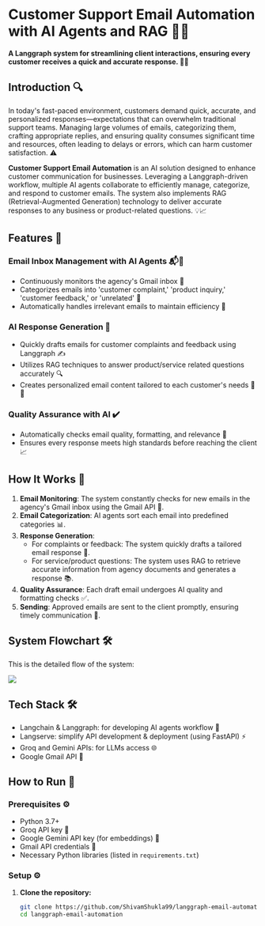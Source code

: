 <!--
Title: Customer Support Email Automation System | Langchain/Langgraph Integration
Description: Automate customer support emails with our system built using Langchain/Langgraph. Features include email categorization, query synthesis, draft email creation, and email verification.
Keywords: Customer support automation, email automation, Langchain, Langgraph, AI email agents, Gmail API, Python email automation, email categorization, email verification, AI agents, AI tools
Author: Shivam Shukla
-->

# Customer Support Email Automation with AI Agents and RAG 🤖📧

**A Langgraph system for streamlining client interactions, ensuring every customer receives a quick and accurate response. 🌟🚀**

## Introduction 🔍

In today's fast-paced environment, customers demand quick, accurate, and personalized responses—expectations that can overwhelm traditional support teams. Managing large volumes of emails, categorizing them, crafting appropriate replies, and ensuring quality consumes significant time and resources, often leading to delays or errors, which can harm customer satisfaction. ⚠️

**Customer Support Email Automation** is an AI solution designed to enhance customer communication for businesses. Leveraging a Langgraph-driven workflow, multiple AI agents collaborate to efficiently manage, categorize, and respond to customer emails. The system also implements RAG (Retrieval-Augmented Generation) technology to deliver accurate responses to any business or product-related questions. 💡📈

## Features 🌟

### Email Inbox Management with AI Agents 📬🤖

- Continuously monitors the agency's Gmail inbox 📧
- Categorizes emails into 'customer complaint,' 'product inquiry,' 'customer feedback,' or 'unrelated' 📂
- Automatically handles irrelevant emails to maintain efficiency 🔄

### AI Response Generation 📝

- Quickly drafts emails for customer complaints and feedback using Langgraph ✍️
- Utilizes RAG techniques to answer product/service related questions accurately 🔍
- Creates personalized email content tailored to each customer's needs 💬✨

### Quality Assurance with AI ✔️

- Automatically checks email quality, formatting, and relevance 🔎
- Ensures every response meets high standards before reaching the client 📈

## How It Works 🔧

1. **Email Monitoring**: The system constantly checks for new emails in the agency's Gmail inbox using the Gmail API 📩.
2. **Email Categorization**: AI agents sort each email into predefined categories 📊.
3. **Response Generation**: 
   - For complaints or feedback: The system quickly drafts a tailored email response 📝.
   - For service/product questions: The system uses RAG to retrieve accurate information from agency documents and generates a response 📚.
4. **Quality Assurance**: Each draft email undergoes AI quality and formatting checks ✅.
5. **Sending**: Approved emails are sent to the client promptly, ensuring timely communication 🚀.

## System Flowchart 🛠️

This is the detailed flow of the system:

[![](https://mermaid.ink/img/pako:eNqdk8GO2jAQhl9lZKSeQELlAjlUgiSgSi1qd9sKkfRg4jFYJDa1nWXpZt-9A5jdVNrDKjk5nv-bGf_2PLHCCGQRk6U5FjtuPfxIcg30TbN4h8UelniEtOKqdKA0LL5OP3_5HRQwGHxqlqYlaWCdpVrAN2sKdO5_4Wuiuam1aGCWxdzj1lj1F6-hAMwuwE9tsSQBKdft_bh23lRoITbVoeRKezAW5ohiw4t9A0mWWC79GxmpLVEXFNF_amVPDcTZ_Un7HbpzB99rtAodSMp2N10EMj6TsMoW6GGq3ZHqSmuqlmJ1UbxVNblE0uwXJZana4jK8FL5E3wgG2zFvVd6G_Tppcvp4WDNAzYwz-6RzGxnnF8dOB8cPb4YkwaHUTi4wwfllNFkRJtZ4mNojozP9TXk_KlEuh-pyjLqyYnsO2_NHqPeeDwO68FRCb-LPh4e-4UpjY16w-Gwjc8Cvtm84qPR6L14fKu-2XTBk1t12QlPX84-6YLPAz6RnfDVrXo3fB1wIcT7cdZnNDz0EATN_dM5Xc5oBCrMWURLwe0-Z7l-Jh2vvaEBKVjkbY19Zk293bFI8tLRX30QNJ2J4lvLq7D7_A-v-mU8)](https://mermaid.live/edit#pako:eNqdk8GO2jAQhl9lZKSeQELlAjlUgiSgSi1qd9sKkfRg4jFYJDa1nWXpZt-9A5jdVNrDKjk5nv-bGf_2PLHCCGQRk6U5FjtuPfxIcg30TbN4h8UelniEtOKqdKA0LL5OP3_5HRQwGHxqlqYlaWCdpVrAN2sKdO5_4Wuiuam1aGCWxdzj1lj1F6-hAMwuwE9tsSQBKdft_bh23lRoITbVoeRKezAW5ohiw4t9A0mWWC79GxmpLVEXFNF_amVPDcTZ_Un7HbpzB99rtAodSMp2N10EMj6TsMoW6GGq3ZHqSmuqlmJ1UbxVNblE0uwXJZana4jK8FL5E3wgG2zFvVd6G_Tppcvp4WDNAzYwz-6RzGxnnF8dOB8cPb4YkwaHUTi4wwfllNFkRJtZ4mNojozP9TXk_KlEuh-pyjLqyYnsO2_NHqPeeDwO68FRCb-LPh4e-4UpjY16w-Gwjc8Cvtm84qPR6L14fKu-2XTBk1t12QlPX84-6YLPAz6RnfDVrXo3fB1wIcT7cdZnNDz0EATN_dM5Xc5oBCrMWURLwe0-Z7l-Jh2vvaEBKVjkbY19Zk293bFI8tLRX30QNJ2J4lvLq7D7_A-v-mU8)

## Tech Stack 🛠️

* Langchain & Langgraph: for developing AI agents workflow 🤖
* Langserve: simplify API development & deployment (using FastAPI) ⚡
* Groq and Gemini APIs: for LLMs access 🌐
* Google Gmail API 📧

## How to Run 🚀

### Prerequisites ⚙️

- Python 3.7+
- Groq API key 🔑
- Google Gemini API key (for embeddings) 🔑
- Gmail API credentials 📧
- Necessary Python libraries (listed in `requirements.txt`)

### Setup ⚙️

1. **Clone the repository:**

   ```sh
   git clone https://github.com/ShivamShukla99/langgraph-email-automation.git
   cd langgraph-email-automation
